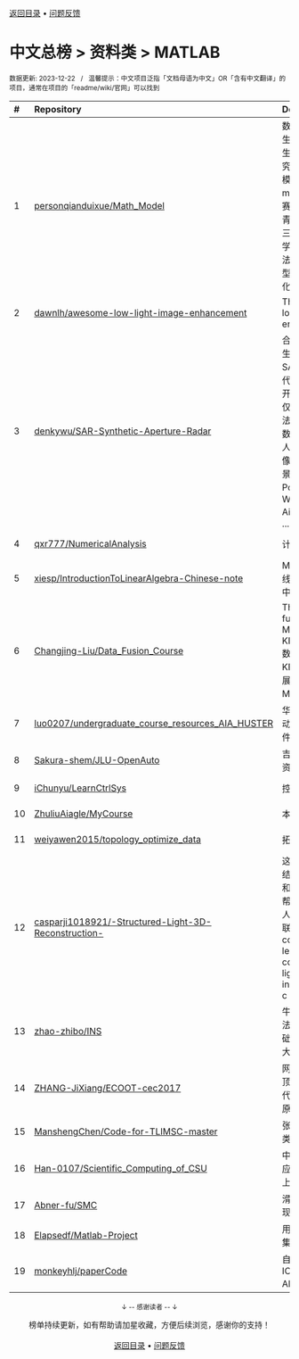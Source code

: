 <a href="https://gitee.com/GrowingGit/GitHub-Chinese-Top-Charts#github中文排行榜">返回目录</a> • <a href="/content/docs/feedback.md">问题反馈</a>

# 中文总榜 > 资料类 > MATLAB
<sub>数据更新: 2023-12-22&nbsp;&nbsp;&nbsp;/&nbsp;&nbsp;&nbsp;温馨提示：中文项目泛指「文档母语为中文」OR「含有中文翻译」的项目，通常在项目的「readme/wiki/官网」可以找到</sub>

|#|Repository|Description|Stars|Updated|
|:-|:-|:-|:-|:-|
|1|[personqianduixue/Math_Model](https://github.com/personqianduixue/Math_Model)|数学建模、美赛、美国大学生数学建模竞赛、全国大学生数学建模竞赛、华为杯研究生数学建模、国赛LaTeX模板、美赛LaTeX模板、mathorcup、电工杯、华中赛、APMCM、深圳杯、中青杯、华东杯、数维杯、东三省数学建模、认证杯、数学建模书籍、常用matlab算法、国赛评阅要点、软件模型算法汇总、智能算法、优化算法、现代的算法|2427|2023-12-01|
|2|[dawnlh/awesome-low-light-image-enhancement](https://github.com/dawnlh/awesome-low-light-image-enhancement)|This is a resouce list for low light image enhancement|1065|2023-10-06|
|3|[denkywu/SAR-Synthetic-Aperture-Radar](https://github.com/denkywu/SAR-Synthetic-Aperture-Radar)|合成孔径雷达 相关。研究生期间学习 SAR/InSAR/PolSAR 相关的代码和总结，毕业后已经离开这个领域了。分享出来，仅此纪念。1）SAR: 成像算法，RD，CS，Radarsat-1数据成像处理。2）InSAR: 人造场景原始回波仿真、成像及干涉处理。包括平地场景和圆锥形场景。3）PolSAR: 极化定标算法，Whitt, PARC, Quegan, Ainsworth。详见 readme ...|561|2023-11-19|
|4|[qxr777/NumericalAnalysis](https://github.com/qxr777/NumericalAnalysis)|计算机数值分析课程|83|2023-11-20|
|5|[xiesp/IntroductionToLinearAlgebra-Chinese-note](https://github.com/xiesp/IntroductionToLinearAlgebra-Chinese-note)|MIT  Gilbert Strang教授的线性导数导论笔记，包含全中文书本内容和视频笔记|53|2023-10-02|
|6|[Changjing-Liu/Data_Fusion_Course](https://github.com/Changjing-Liu/Data_Fusion_Course)|The solution of the data fusion  course of SJTU. MTALAB code for KF/UKF/EKF/PF/FKF/DKF. 数据融合技术，卡尔曼滤波KF/无迹卡尔曼滤波UKF/拓展卡尔曼滤波EKF等的MATLAB实现|32|2023-07-09|
|7|[luo0207/undergraduate_course_resources_AIA_HUSTER](https://github.com/luo0207/undergraduate_course_resources_AIA_HUSTER)|华中科技大学人工智能与自动化学院本科学习资料：课件、试卷、笔记、代码|20|2023-12-05|
|8|[Sakura-shem/JLU-OpenAuto](https://github.com/Sakura-shem/JLU-OpenAuto)|吉林大学通信自动化 生存资料|13|2023-09-27|
|9|[iChunyu/LearnCtrlSys](https://github.com/iChunyu/LearnCtrlSys)|控制理论学习记录|13|2023-10-09|
|10|[ZhuliuAiagle/MyCourse](https://github.com/ZhuliuAiagle/MyCourse)|本科阶段一些课程资料整理|13|2023-07-22|
|11|[weiyawen2015/topology_optimize_data](https://github.com/weiyawen2015/topology_optimize_data)|拓扑优化整理资料|11|2023-07-15|
|12|[casparji1018921/-Structured-Light-3D-Reconstruction-](https://github.com/casparji1018921/-Structured-Light-3D-Reconstruction-)|这个代码库存放了个人学习结构光三维重建的学习内容和代码，旨在分享和交流，帮助其他对该主题感兴趣的人。如有问题或建议，欢迎联系我！（This repository contains personal learning materials and code related to structured light 3D reconstruction, intended for sharing and c ...|8|2023-10-10|
|13|[zhao-zhibo/INS](https://github.com/zhao-zhibo/INS)|牛小骥的惯导机械编排算法，以严恭敏的PSINS为基础，坐标系为东北天，武汉大学的机械编排课程作业|7|2023-11-06|
|14|[ZHANG-JiXiang/ECOOT-cec2017](https://github.com/ZHANG-JiXiang/ECOOT-cec2017)|网络首发论文“增强型白骨顶鸡优化算法及其应用”的代码，您可以通过知网找到原文|5|2023-09-09|
|15|[ManshengChen/Code-for-TLIMSC-master](https://github.com/ManshengChen/Code-for-TLIMSC-master)|张量学习诱导的多视图谱聚类, 计算机学报2023.|4|2023-09-10|
|16|[Han-0107/Scientific_Computing_of_CSU](https://github.com/Han-0107/Scientific_Computing_of_CSU)|中南大学-科学计算与程序应用课程资料（包括作业、上机实践、课程设计）|3|2023-12-15|
|17|[Abner-fu/SMC](https://github.com/Abner-fu/SMC)|滑模控制相关论文及仿真复现|3|2023-10-31|
|18|[Elapsedf/Matlab-Project](https://github.com/Elapsedf/Matlab-Project)|用matlab编写的相关算法合集|3|2023-10-19|
|19|[monkeyhlj/paperCode](https://github.com/monkeyhlj/paperCode)|自己写的论文源码-ICEEMDAN-BiLSTM-ARIMA模型|3|2023-11-10|

<div align="center">
    <p><sub>↓ -- 感谢读者 -- ↓</sub></p>
    榜单持续更新，如有帮助请加星收藏，方便后续浏览，感谢你的支持！
</div>

<br/>

<div align="center"><a href="https://gitee.com/GrowingGit/GitHub-Chinese-Top-Charts#github中文排行榜">返回目录</a> • <a href="/content/docs/feedback.md">问题反馈</a></div>
